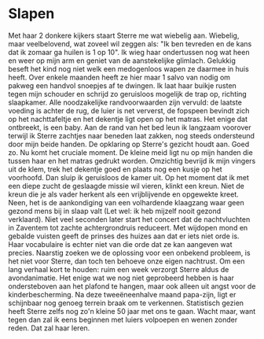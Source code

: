 # Slapen

Met haar 2 donkere kijkers staart Sterre me wat wiebelig aan. Wiebelig, maar veelbelovend, wat zoveel wil zeggen als: "Ik ben tevreden en de kans dat ik zomaar ga huilen is 1 op 10". Ik wieg haar ondertussen nog wat heen en weer op mijn arm en geniet van de aanstekelijke glimlach. Gelukkig beseft het kind nog niet welk een medogenloos wapen ze daarmee in huis heeft. Over enkele maanden heeft ze hier maar 1 salvo van nodig om pakweg een handvol snoepjes af te dwingen.
Ik laat haar buikje rusten tegen mijn schouder en schrijd zo geruisloos mogelijk de trap op, richting slaapkamer. Alle noodzakelijke randvoorwaarden zijn vervuld: de laatste voeding is achter de rug, de luier is net ververst, de fopspeen bevindt zich op het nachttafeltje en het dekentje ligt open op het matras. Het enige dat ontbreekt, is een baby. Aan de rand van het bed leun ik langzaam voorover terwijl ik Sterre zachtjes naar beneden laat zakken, nog steeds ondersteund door mijn beide handen.
De opklaring op Sterre's gezicht houdt aan. Goed zo.
Nu komt het cruciale moment. De kleine meid ligt nu op mijn handen die tussen haar en het matras gedrukt worden. Omzichtig bevrijd ik mijn vingers uit de klem, trek het dekentje goed en plaats nog een kusje op het voorhoofd. Dan sluip ik geruisloos de kamer uit.
Op het moment dat ik met een diepe zucht de geslaagde missie wil vieren, klinkt een kreun. Niet de kreun die je als vader herkent als een vrijblijvende en opgewekte kreet. Neen, het is de aankondiging van een volhardende klaagzang waar geen gezond mens bij in slaap valt (Let wel: ik heb mijzelf nooit gezond verklaard).
Niet veel seconden later start het concert dat de nachtvluchten in Zaventem tot zachte achtergrondruis reduceert. Met wijdopen mond en gebalde vuisten geeft de prinses des huizes aan dat er iets niet orde is. Haar vocabulaire is echter niet van die orde dat ze kan aangeven wat precies.
Naarstig zoeken we de oplossing voor een onbekend probleem, is het niet voor Sterre, dan toch ten behoeve onze eigen nachtrust.
Om een lang verhaal kort te houden: ruim een week verzorgt Sterre aldus de avondanimatie. Het enige wat we nog niet geprobeerd hebben is haar ondersteboven aan het plafond te hangen, maar ook alleen uit angst voor de kinderbescherming.
Na deze tweeëneenhalve maand papa-zijn, ligt er schijnbaar nog genoeg terrein braak om te verkennen. Statistisch gezien heeft Sterre zelfs nog zo'n kleine 50 jaar met ons te gaan. Wacht maar, want tegen dan zal ik eens beginnen met luiers volpoepen en wenen zonder reden. Dat zal haar leren.
